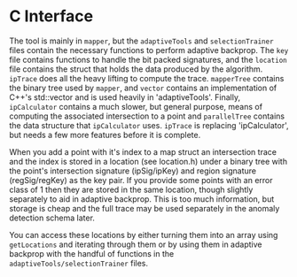 # C Interface

The tool is mainly in `mapper`, but the `adaptiveTools` and `selectionTrainer` files contain the necessary functions to perform adaptive backprop. The `key` file contains functions to handle the bit packed signatures, and the `location` file contains the struct that holds the data produced by the algorithm. `ipTrace` does all the heavy lifting to compute the trace. `mapperTree` contains the binary tree used by `mapper`, and `vector` contains an implementation of C++'s std::vector and is used heavily in 'adaptiveTools'. Finally, `ipCalculator` contains a much slower, but general purpose, means of computing the associated intersection to a point and `parallelTree` contains the data structure that `ipCalculator` uses. `ipTrace` is replacing 'ipCalculator', but needs a few more features before it is complete.


When you add a point with it's index to a map struct an intersection trace and the index is stored in a location (see location.h) under a binary tree with the point's intersection signature (ipSig/ipKey) and region signature (regSig/regKey) as the key pair. If you provide some points with an error class of 1 then they are stored in the same location, though slightly separately to aid in adaptive backprop. This is too much information, but storage is cheap and the full trace may be used separately in the anomaly detection schema later. 


You can access these locations by either turning them into an array using `getLocations` and iterating through them or by using them in adaptive backprop with the handful of functions in the `adaptiveTools/selectionTrainer` files. 	
